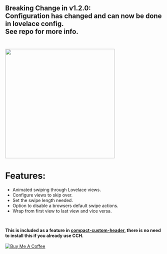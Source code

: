 ## Breaking Change in v1.2.0:<br>Configuration has changed and can now be done in lovelace config.<br>See repo for more info.<br><br>

<img src="https://github.com/maykar/lovelace-swipe-navigation/blob/master/example.gif?raw=true" width="350px">

# Features:
* Animated swiping through Lovelace views.
* Configure views to skip over.
* Set the swipe length needed.
* Option to disable a browsers default swipe actions.
* Wrap from first view to last view and vice versa.

<br>

**This is included as a feature in <a href="https://github.com/maykar/compact-custom-header/" target="_blank">compact-custom-header</a>, there is no need to install this if you already use CCH.**<br><br>
<a href="https://www.buymeacoffee.com/FgwNR2l" target="_blank"><img src="https://www.buymeacoffee.com/assets/img/custom_images/black_img.png" alt="Buy Me A Coffee" style="height: auto !important;width: auto !important;" ></a><br>
